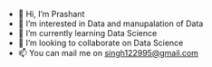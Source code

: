 - 👋 Hi, I’m Prashant
- 👀 I’m interested in Data and manupalation of Data
- 🌱 I’m currently learning Data Science
- 💞️ I’m looking to collaborate on Data Science
- 📫 You can mail me on singh122995@gmail.com

<!---
singh122995/singh122995 is a ✨ special ✨ repository because its `README.md` (this file) appears on your GitHub profile.
You can click the Preview link to take a look at your changes.
--->
